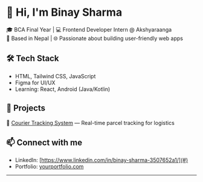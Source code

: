 # 👋 Hi, I'm Binay Sharma
🎓 BCA Final Year | 💻 Frontend Developer Intern @ Akshyaraanga  
📍 Based in Nepal | 🌐 Passionate about building user-friendly web apps

## 🛠 Tech Stack
- HTML, Tailwind CSS, JavaScript
- Figma for UI/UX
- Learning: React, Android (Java/Kotlin)

## 🚀 Projects
🔹 [Courier Tracking System](https://github.com/Im-binay/CourierTrackingProject) — Real-time parcel tracking for logistics

## 📫 Connect with me
- LinkedIn: [https://www.linkedin.com/in/binay-sharma-3507652a1/](#)
- Portfolio: [yourportfolio.com](#)

---
